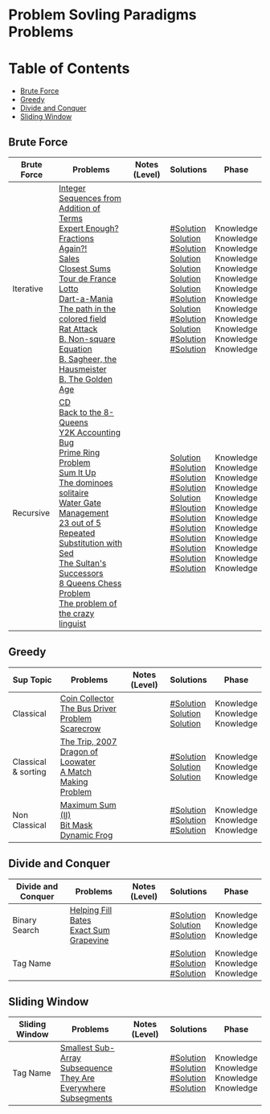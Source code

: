 # Problem Sovling Paradigms Problems

Table of Contents
=================
- [Brute Force](#brute-force)
- [Greedy](#greedy)
- [Divide and Conquer](#divide-and-conquer)
- [Sliding Window](#sliding-window)


## Brute Force
Brute Force    | Problems | Notes (Level)| Solutions| Phase
-------------| -------------   |-------------| -------------|-------------
Iterative| [Integer Sequences from Addition of Terms](https://uva.onlinejudge.org/index.php?option=com_onlinejudge&Itemid=8&category=24&page=show_problem&problem=868)<br>  [Expert Enough?](https://uva.onlinejudge.org/index.php?option=com_onlinejudge&Itemid=8&category=24&page=show_problem&problem=3678)<br> [Fractions Again?!](https://uva.onlinejudge.org/index.php?option=com_onlinejudge&Itemid=8&category=24&page=show_problem&problem=1917)<br>  [Sales](https://uva.onlinejudge.org/index.php?option=com_onlinejudge&Itemid=8&category=24&page=show_problem&problem=3701)<br> [Closest Sums](https://uva.onlinejudge.org/index.php?option=com_onlinejudge&Itemid=8&category=24&page=show_problem&problem=1428)<br>  [Tour de France](https://uva.onlinejudge.org/index.php?option=com_onlinejudge&Itemid=8&category=24&page=show_problem&problem=2183)<br> [Lotto](https://uva.onlinejudge.org/index.php?option=com_onlinejudge&Itemid=8&category=24&page=show_problem&problem=382)<br>  [Dart-a-Mania](https://uva.onlinejudge.org/index.php?option=com_onlinejudge&Itemid=8&category=24&page=show_problem&problem=676)<br>  [The path in the colored field](https://uva.onlinejudge.org/index.php?option=com_onlinejudge&Itemid=8&category=24&page=show_problem&problem=1043)<br>[Rat Attack](https://uva.onlinejudge.org/index.php?option=onlinejudge&page=show_problem&problem=1301)<br>  [B. Non-square Equation](http://codeforces.com/contest/233/problem/B)<br>  [B. Sagheer, the Hausmeister](http://codeforces.com/contest/812/problem/B)<br> [B. The Golden Age](http://codeforces.com/problemset/problem/813/B) | |[#Solution]()<br> [Solution](https://github.com/basmaashouur/Competitive-Programming/blob/master/Solutions-library/problem-solving-paradigms-solutions/1237-UVa.cpp)<br> [#Solution]()<br>[Solution](https://github.com/basmaashouur/Competitive-Programming/blob/master/Solutions-library/problem-solving-paradigms-solutions/1260-UVa.cpp)<br> [Solution](https://github.com/basmaashouur/Competitive-Programming/blob/master/Solutions-library/problem-solving-paradigms-solutions/10487-UVa.cpp)<br> [Solution](https://github.com/basmaashouur/Competitive-Programming/blob/master/Solutions-library/problem-solving-paradigms-solutions/11242-UVa.cpp)<br>[Solution](https://github.com/basmaashouur/Competitive-Programming/blob/master/Solutions-library/problem-solving-paradigms-solutions/441-UVa.cpp)<br> [#Solution]()<br> [Solution](https://github.com/basmaashouur/Competitive-Programming/blob/master/Solutions-library/problem-solving-paradigms-solutions/10102-UVa.cpp)<br>[#Solution]()<br> [Solution](https://github.com/basmaashouur/Competitive-Programming/blob/master/Solutions-library/problem-solving-paradigms-solutions/144B-CF.cpp)<br> [#Solution]()<br>[#Solution]()<br>  | Knowledge<br> Knowledge<br> Knowledge<br> Knowledge<br> Knowledge<br> Knowledge<br> Knowledge<br> Knowledge<br> Knowledge<br> Knowledge<br>Knowledge<br> Knowledge<br> Knowledge<br>|
Recursive| [CD](https://uva.onlinejudge.org/index.php?option=com_onlinejudge&Itemid=8&category=24&page=show_problem&problem=565)<br>  [Back to the 8-Queens](https://uva.onlinejudge.org/index.php?option=com_onlinejudge&Itemid=8&category=24&page=show_problem&problem=2026)<br>  [Y2K Accounting Bug](https://uva.onlinejudge.org/index.php?option=com_onlinejudge&Itemid=8&category=24&page=show_problem&problem=1517)<br>  [Prime Ring Problem](https://uva.onlinejudge.org/index.php?option=com_onlinejudge&Itemid=8&category=24&page=show_problem&problem=465)<br> [Sum It Up](https://uva.onlinejudge.org/index.php?option=com_onlinejudge&Itemid=8&category=24&page=show_problem&problem=515)<br>  [The dominoes solitaire](https://uva.onlinejudge.org/index.php?option=com_onlinejudge&Itemid=8&category=24&page=show_problem&problem=1444)<br>[Water Gate Management](https://uva.onlinejudge.org/index.php?option=com_onlinejudge&Itemid=8&page=show_problem&problem=3768)<br> [23 out of 5](https://uva.onlinejudge.org/index.php?option=com_onlinejudge&Itemid=8&category=24&page=show_problem&problem=1285)<br>[Repeated Substitution with Sed](https://uva.onlinejudge.org/index.php?option=com_onlinejudge&Itemid=8&page=show_problem&problem=3692)<br>[The Sultan's Successors](https://uva.onlinejudge.org/index.php?option=com_onlinejudge&Itemid=8&page=show_problem&problem=103)<br>[8 Queens Chess Problem](https://uva.onlinejudge.org/index.php?option=com_onlinejudge&Itemid=8&page=show_problem&problem=691)<br>[The problem of the crazy linguist](https://uva.onlinejudge.org/index.php?option=com_onlinejudge&Itemid=8&page=show_problem&problem=2142)<br>|| [Solution](https://github.com/basmaashouur/Competitive-Programming/blob/master/Solutions-library/problem-solving-paradigms-solutions/624-UVa.cpp)<br> [#Solution]()<br> [#Solution]()<br>[#Solution]()<br> [Solution](https://github.com/basmaashouur/Competitive-Programming/blob/master/Solutions-library/problem-solving-paradigms-solutions/574-UVa.cpp)<br> [#Sloution]()<br> [#Solution]()<br> [#Solution]()<br>[#Solution]()<br> [#Solution]()<br> [#Solution]()<br>[#Solution]()<br> | Knowledge<br> Knowledge<br> Knowledge<br> Knowledge<br> Knowledge<br> Knowledge<br>Knowledge<br> Knowledge<br> Knowledge<br> Knowledge<br> Knowledge<br> Knowledge<br>| 

## Greedy
Sup Topic    | Problems | Notes (Level)| Solutions| Phase
-------------| -------------   |-------------| -------------|-------------
Classical| [Coin Collector](https://uva.onlinejudge.org/index.php?option=com_onlinejudge&Itemid=8&category=24&page=show_problem&problem=2231)<br>  [The Bus Driver Problem](https://uva.onlinejudge.org/index.php?option=com_onlinejudge&Itemid=8&category=24&page=show_problem&problem=2384)<br>  [Scarecrow](https://uva.onlinejudge.org/index.php?option=com_onlinejudge&Itemid=8&category=24&page=show_problem&problem=3836)<br>  | |[#Solution]()<br> [Solution](https://github.com/basmaashouur/Competitive-Programming/blob/master/Solutions-library/problem-solving-paradigms-solutions/11389-UVa.cpp)<br> [Solution](https://github.com/basmaashouur/Competitive-Programming/blob/master/Solutions-library/problem-solving-paradigms-solutions/12405-UVa.cpp)<br> | Knowledge<br> Knowledge<br> Knowledge<br>| 
Classical<br>& sorting| [The Trip, 2007](https://uva.onlinejudge.org/index.php?option=com_onlinejudge&Itemid=8&category=24&page=show_problem&problem=2041)<br>  [Dragon of Loowater](https://uva.onlinejudge.org/index.php?option=com_onlinejudge&Itemid=8&category=24&page=show_problem&problem=2267)<br>  [A Match Making Problem](https://uva.onlinejudge.org/index.php?option=com_onlinejudge&Itemid=8&category=24&page=show_problem&problem=3362)<br>  | |[#Solution]()<br> [Solution](https://github.com/basmaashouur/Competitive-Programming/blob/master/Solutions-library/problem-solving-paradigms-solutions/11292-UVa.cpp)<br> [Solution](https://github.com/basmaashouur/Competitive-Programming/blob/master/Solutions-library/problem-solving-paradigms-solutions/12210-UVa.cpp)<br> | Knowledge<br> Knowledge<br> Knowledge<br>| 
Non Classical| [Maximum Sum (II)](https://uva.onlinejudge.org/index.php?option=com_onlinejudge&Itemid=8&category=24&page=show_problem&problem=1597)<br>  [Bit Mask](https://uva.onlinejudge.org/index.php?option=com_onlinejudge&Itemid=8&category=24&page=show_problem&problem=1659)<br>  [Dynamic Frog](https://uva.onlinejudge.org/index.php?option=com_onlinejudge&Itemid=8&category=24&page=show_problem&problem=2098)<br>  | |[#Solution]()<br> [#Solution]()<br> [#Solution]()<br> | Knowledge<br> Knowledge<br> Knowledge<br>| 

## Divide and Conquer
Divide and Conquer    | Problems | Notes (Level)| Solutions| Phase
-------------| -------------   |-------------| -------------|-------------
Binary Search| [Helping Fill Bates](https://uva.onlinejudge.org/index.php?option=com_onlinejudge&Itemid=8&category=24&page=show_problem&problem=1508)<br>  [Exact Sum](https://uva.onlinejudge.org/index.php?option=com_onlinejudge&Itemid=8&category=24&page=show_problem&problem=1998)<br>  [Grapevine](https://uva.onlinejudge.org/index.php?option=com_onlinejudge&Itemid=8&category=24&page=show_problem&problem=3344)<br> | |[#Solution]()<br> [Solution](https://github.com/basmaashouur/Competitive-Programming/blob/master/Solutions-library/problem-solving-paradigms-solutions/11057-UVa.cpp)<br> [#Solution]()<br> | Knowledge<br> Knowledge<br> Knowledge<br>| 
Tag Name| []()<br>  []()<br>  []()<br> | |[#Solution]()<br> [#Solution]()<br> [#Solution]()<br> | Knowledge<br> Knowledge<br> Knowledge<br>| 

## Sliding Window
Sliding Window  | Problems | Notes (Level)| Solutions| Phase
-------------| -------------   |-------------| -------------|-------------
Tag Name| [Smallest Sub-Array](https://uva.onlinejudge.org/index.php?option=onlinejudge&page=show_problem&problem=2531)<br>  [Subsequence](https://uva.onlinejudge.org/index.php?option=com_onlinejudge&Itemid=8&page=show_problem&problem=3562)<br>  [They Are Everywhere](http://codeforces.com/contest/701/problem/C)<br>  [Subsegments](http://codeforces.com/contest/69/problem/E)<br> | |[#Solution]()<br> [#Solution]()<br> [#Solution]()<br> [#Solution]()<br> | Knowledge<br> Knowledge<br> Knowledge<br>Knowledge<br>|
